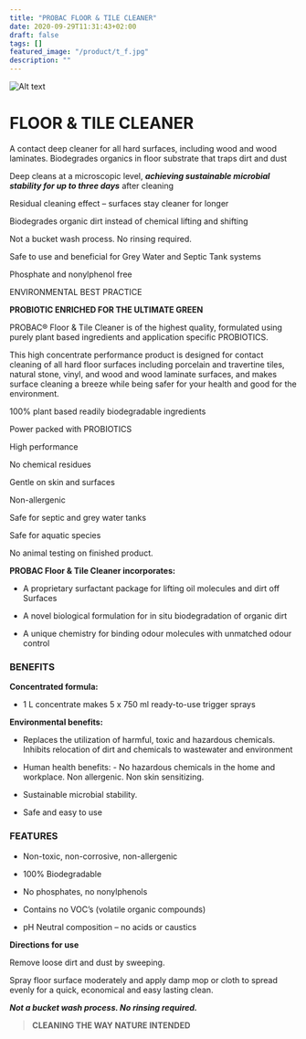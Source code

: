 ```yaml
---
title: "PROBAC FLOOR & TILE CLEANER"
date: 2020-09-29T11:31:43+02:00
draft: false
tags: []
featured_image: "/product/t_f.jpg"
description: ""
---
```

![Alt text](/product/t_f.jpg)

# FLOOR & TILE CLEANER

A contact deep cleaner for all hard surfaces,
including wood and wood laminates.
Biodegrades organics in floor substrate that traps dirt and dust

Deep cleans at a microscopic level, ***achieving
sustainable microbial stability for up to three days***
after cleaning

Residual cleaning effect – surfaces stay cleaner
for longer

Biodegrades organic dirt instead of chemical
lifting and shifting

Not a bucket wash process. No rinsing required.

Safe to use and beneficial for Grey Water
and Septic Tank systems


Phosphate and nonylphenol free

ENVIRONMENTAL BEST PRACTICE

**PROBIOTIC ENRICHED FOR THE ULTIMATE GREEN**

PROBAC® Floor & Tile Cleaner is of the highest quality, formulated using purely plant based ingredients and application specific
PROBIOTICS. 

This high concentrate performance product is designed for contact cleaning of all hard floor surfaces including porcelain
and travertine tiles, natural stone, vinyl, and wood and wood laminate surfaces, and makes surface cleaning a breeze while being safer
for your health and good for the environment. 

100% plant based readily biodegradable ingredients

Power packed with
PROBIOTICS

High performance 

No chemical residues

Gentle on skin and surfaces

Non-allergenic

Safe for septic and grey
water tanks

Safe for aquatic species

No animal testing on finished product.

**PROBAC Floor & Tile Cleaner incorporates:**

- A proprietary surfactant package for lifting oil molecules and dirt off Surfaces

- A novel biological formulation for in situ biodegradation of organic dirt

- A unique chemistry for binding odour molecules with unmatched odour control

### BENEFITS

**Concentrated formula:**

- 1 L concentrate makes 5 x 750 ml ready-to-use trigger sprays

**Environmental benefits:**

 - Replaces the utilization of harmful, toxic and hazardous chemicals. Inhibits relocation of dirt and
chemicals to wastewater and environment

- Human health benefits: - No hazardous chemicals in the home and workplace. Non allergenic. Non skin sensitizing.

- Sustainable microbial stability.

- Safe and easy to use

### FEATURES

- Non-toxic, non-corrosive, non-allergenic

- 100% Biodegradable

- No phosphates, no nonylphenols

- Contains no VOC’s (volatile organic compounds)

- pH Neutral composition – no acids or caustics

**Directions for use**

Remove loose dirt and dust by sweeping. 

Spray floor surface moderately and apply damp mop or cloth to spread evenly for a
quick, economical and easy lasting clean. 

***Not a bucket wash process. No rinsing required.***

>**CLEANING THE WAY NATURE INTENDED**